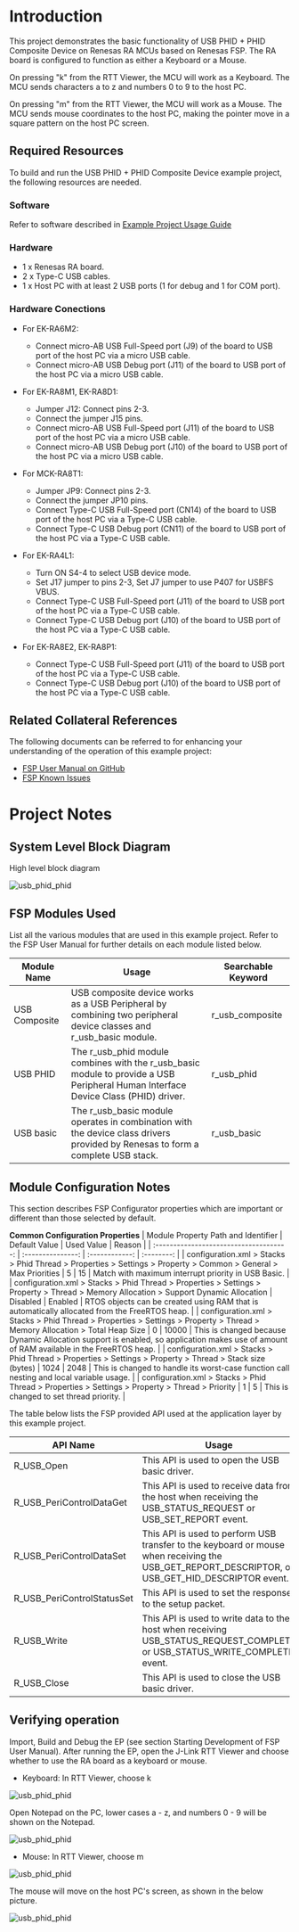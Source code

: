 # Introduction #
This project demonstrates the basic functionality of USB PHID + PHID Composite Device on Renesas RA MCUs based on Renesas FSP. The RA board is configured to function as either a Keyboard or a Mouse.

On pressing "k" from  the RTT Viewer, the MCU will work as a Keyboard. The MCU sends characters a to z and numbers 0 to 9 to the host PC.

On pressing "m" from the RTT Viewer, the MCU will work as a Mouse. The MCU sends mouse coordinates to the host PC, making the pointer move in a square pattern on the host PC screen.

## Required Resources ##
To build and run the USB PHID + PHID Composite Device example project, the following resources are needed.

### Software ###
Refer to software described in [Example Project Usage Guide](https://github.com/renesas/ra-fsp-examples/blob/master/example_projects/Example%20Project%20Usage%20Guide.pdf)

### Hardware ###
*	1 x Renesas RA board.
*	2 x Type-C USB cables.
*   1 x Host PC with at least 2 USB ports (1 for debug and 1 for COM port).

### Hardware Conections ###
* For EK-RA6M2:
    * Connect micro-AB USB Full-Speed port (J9) of the board to USB port of the host PC via a micro USB cable.
    * Connect micro-AB USB Debug port (J11) of the board to USB port of the host PC via a micro USB cable.

* For EK-RA8M1, EK-RA8D1:
    * Jumper J12: Connect pins 2-3.
    * Connect the jumper J15 pins.
    * Connect micro-AB USB Full-Speed port (J11) of the board to USB port of the host PC via a micro USB cable.
    * Connect micro-AB USB Debug port (J10) of the board to USB port of the host PC via a micro USB cable.

* For MCK-RA8T1:
    * Jumper JP9: Connect pins 2-3.
    * Connect the jumper JP10 pins.
    * Connect Type-C USB Full-Speed port (CN14) of the board to USB port of the host PC via a Type-C USB cable.
    * Connect Type-C USB Debug port (CN11) of the board to USB port of the host PC via a Type-C USB cable.

* For EK-RA4L1:
    * Turn ON S4-4 to select USB device mode.
    * Set J17 jumper to pins 2-3, Set J7 jumper to use P407 for USBFS VBUS.
    * Connect Type-C USB Full-Speed port (J11) of the board to USB port of the host PC via a Type-C USB cable.
    * Connect Type-C USB Debug port (J10) of the board to USB port of the host PC via a Type-C USB cable.

* For EK-RA8E2, EK-RA8P1:
    * Connect Type-C USB Full-Speed port (J11) of the board to USB port of the host PC via a Type-C USB cable.
    * Connect Type-C USB Debug port (J10) of the board to USB port of the host PC via a Type-C USB cable.

## Related Collateral References
The following documents can be referred to for enhancing your understanding of the operation of this example project:
* [FSP User Manual on GitHub](https://renesas.github.io/fsp/)
* [FSP Known Issues](https://github.com/renesas/fsp/issues)

# Project Notes #
## System Level Block Diagram ##
 High level block diagram

![usb_phid_phid](images/USB_PHID_PHID.png "High Level Block Diagram")

## FSP Modules Used ##
List all the various modules that are used in this example project. Refer to the FSP User Manual for further details on each module listed below.

| Module Name | Usage | Searchable Keyword  |
|-------------|-----------------------------------------------|-----------------------------------------------|
|USB Composite | USB composite device works as a USB Peripheral by combining two peripheral device classes and r_usb_basic module. | r_usb_composite |
|USB PHID | The r_usb_phid module combines with the r_usb_basic module to provide a USB Peripheral Human Interface Device Class (PHID) driver. | r_usb_phid |
|USB basic | The r_usb_basic module operates in combination with the device class drivers provided by Renesas to form a complete USB stack. | r_usb_basic |

## Module Configuration Notes ##
This section describes FSP Configurator properties which are important or different than those selected by default.

**Common Configuration Properties**
|   Module Property Path and Identifier   |   Default Value   |   Used Value   |   Reason   |
| :-------------------------------------: | :---------------: | :------------: | :--------: |
| configuration.xml > Stacks > Phid Thread > Properties > Settings > Property > Common > General > Max Priorities | 5 | 15 | Match with maximum interrupt priority in USB Basic. |
| configuration.xml > Stacks > Phid Thread > Properties > Settings > Property > Thread > Memory Allocation > Support Dynamic Allocation | Disabled | Enabled | RTOS objects can be created using RAM that is automatically allocated from the FreeRTOS heap. |
| configuration.xml > Stacks > Phid Thread > Properties > Settings > Property > Thread > Memory Allocation > Total Heap Size | 0 | 10000 | This is changed because Dynamic Allocation support is enabled, so application makes use of amount of RAM available in the FreeRTOS heap. |
| configuration.xml > Stacks > Phid Thread > Properties > Settings > Property > Thread > Stack size (bytes) | 1024 | 2048 | This is changed to handle its worst-case function call nesting and local variable usage. |
| configuration.xml > Stacks > Phid Thread > Properties > Settings > Property > Thread > Priority | 1 | 5 | This is changed to set thread priority. |

The table below lists the FSP provided API used at the application layer by this example project.

| API Name    | Usage                                                                          |
|-------------|--------------------------------------------------------------------------------|
| R_USB_Open | This API is used to open the USB basic driver. |
| R_USB_PeriControlDataGet | This API is used to receive data from the host when receiving the USB_STATUS_REQUEST or USB_SET_REPORT event. |
| R_USB_PeriControlDataSet | This API is used to perform USB transfer to the keyboard or mouse when receiving the USB_GET_REPORT_DESCRIPTOR, or USB_GET_HID_DESCRIPTOR event. |
| R_USB_PeriControlStatusSet | This API is used to set the response to the setup packet. |
| R_USB_Write | This API is used to write data to the host when receiving USB_STATUS_REQUEST_COMPLETE or USB_STATUS_WRITE_COMPLETE event. |
| R_USB_Close | This API is used to close the USB basic driver. |

## Verifying operation ##
Import, Build and Debug the EP (see section Starting Development of FSP User Manual). After running the EP, open the J-Link RTT Viewer and choose whether to use the RA board as a keyboard or mouse.

* Keyboard:
In RTT Viewer, choose k

![usb_phid_phid](images/RTT_Viever_Keyboard.png "Choose K Keyboard")

Open Notepad on the PC, lower cases a - z, and numbers 0 - 9 will be shown on the Notepad.

![usb_phid_phid](images/Keyboard_result.png "Keyboard's result")

* Mouse:
In RTT Viewer, choose m

![usb_phid_phid](images/RTT_Viewer_Mouse.png "Choose M Mouse")  

The mouse will move on the host PC's screen, as shown in the below picture.

![usb_phid_phid](images/Mouse_result.png "Mouse's result")
